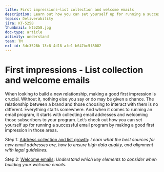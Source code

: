 ```yaml
---
title: First impressions—list collection and welcome emails
description: Learn out how you can set yourself up for running a successful email program by making a good first impression. 
topics: Deliverability
jira: KT-5258
thumbnail: kt5258.jpg
doc-type: article
activity: understand
team: TM
exl-id: 3dc3528b-13c8-4d18-afe1-b647bc5f8082
---
```

# First impressions - List collection and welcome emails

When looking to build a new relationship, making a good first impression is crucial. Without it, nothing else you say or do may be given a chance. The relationship between a brand and those choosing to interact with them is no different. Everything starts somewhere. And when it comes to running an email program, it starts with collecting email addresses and welcoming those subscribers to your program. Let’s check out how you can set yourself up for running a successful email program by making a good first impression in those areas.

Step 1:  [Address collection and list growth](/help/first-impressions/address-collection-and-list-growth.md): 
*Learn what the best sources for new email addresses are, how to ensure high data quality, and alignment with legal guidelines.*

Step 2:  [Welcome emails](/help/first-impressions/welcome-emails.md):
*Understand which key elements to consider when building your welcome emails.*
